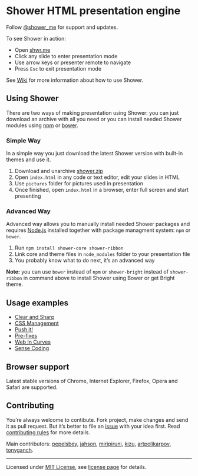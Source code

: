 # Shower HTML presentation engine

Follow [@shower_me](https://twitter.com/shower_me) for support and updates.

To see Shower in action:

- Open [shwr.me](http://shwr.me/)
- Click any slide to enter presentation mode
- Use arrow keys or presenter remote to navigate
- Press `Esc` to exit presentation mode

See [Wiki](https://github.com/shower/shower/wiki) for more information about how to use Shower.

## Using Shower

There are two ways of making presentation using Shower: you can just download an archive with all you need or you can install needed Shower modules using [npm](https://www.npmjs.org) or [bower](http://bower.io).

### Simple Way

In a simple way you just download the latest Shower version with built-in themes and use it.

1. Download and unarchive [shower.zip](http://shwr.me/shower.zip)
2. Open `index.html` in any code or text editor, edit your slides in HTML
3. Use `pictures` folder for pictures used in presentation
4. Once finished, open `index.html` in a browser, enter full screen and start presenting

### Advanced Way

Advanced way allows you to manually install needed Shower packages and requires [Node.js](http://nodejs.org/) installed together with package managment system: `npm` or `bower`.

1. Run `npm install shower-core shower-ribbon`
2. Link core and theme files in `node_modules` folder to your presentation file
3. You probably know what to do next, it’s an advanced way

**Note:** you can use `bower` instead of `npm` or `shower-bright` instead of `shower-ribbon` in command above to install Shower using Bower or get Bright theme.

## Usage examples

- [Clear and Sharp](http://pepelsbey.net/pres/clear-and-sharp/)
- [CSS Management](http://pepelsbey.net/pres/knife-train/)
- [Push it!](http://pepelsbey.net/pres/push-it/)
- [Pre-fixes](http://pepelsbey.net/pres/pre-fixes/)
- [Web In Curves](http://pepelsbey.net/pres/web-in-curves/)
- [Sense Coding](http://pepelsbey.net/pres/sense-coding/)

## Browser support

Latest stable versions of Chrome, Internet Explorer, Firefox, Opera and Safari are supported.

## Contributing

You’re always welcome to contibute. Fork project, make changes and send it as pull request. But it’s better to file an [issue](https://github.com/shower/shower/issues) with your idea first. Read [contributing rules](https://github.com/shower/shower/blob/master/Contributing.md) for more details.

Main contributors: [pepelsbey](https://github.com/pepelsbey), [jahson](https://github.com/jahson), [miripiruni](https://github.com/miripiruni), [kizu](https://github.com/kizu), [artpolikarpov](https://github.com/artpolikarpov), [tonyganch](https://github.com/tonyganch).

---
Licensed under [MIT License](http://en.wikipedia.org/wiki/MIT_License), see [license page](https://github.com/shower/shower/wiki/MIT-License) for details.